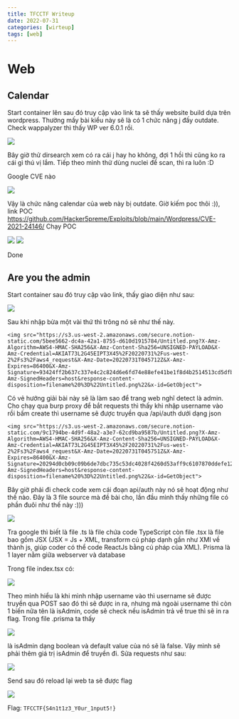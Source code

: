 ```yaml
---
title: TFCCTF Writeup
date: 2022-07-31
categories: [wirteup]
tags: [web]
---
```

# Web

## Calendar

Start container lên sau đó truy cập vào link ta sẽ thấy website build dựa trên wordpress. Thường mấy bài kiểu này sẽ là có 1 chức năng j đấy outdate. 
Check wappalyzer thì thấy WP ver 6.0.1 rồi.


<img src="https://s3.us-west-2.amazonaws.com/secure.notion-static.com/56b30de5-6e33-4836-9cfb-e08a94ee6f54/Untitled.png?X-Amz-Algorithm=AWS4-HMAC-SHA256&X-Amz-Content-Sha256=UNSIGNED-PAYLOAD&X-Amz-Credential=AKIAT73L2G45EIPT3X45%2F20220731%2Fus-west-2%2Fs3%2Faws4_request&X-Amz-Date=20220731T045114Z&X-Amz-Expires=86400&X-Amz-Signature=f1dd436ded5df383ff77b69d3c39484e41554e4161fd60ee358db8cc07188fb2&X-Amz-SignedHeaders=host&response-content-disposition=filename%20%3D%22Untitled.png%22&x-id=GetObject">


Bây giờ thử dirsearch xem có ra cái j hay ho không, đợi 1 hồi thì cũng ko ra cái gì thú vị lắm. Tiếp theo mình thử dùng nuclei để scan, thì ra luôn :D


<ing src="https://s3.us-west-2.amazonaws.com/secure.notion-static.com/ed49a9ad-3300-4c18-930c-16a77e052294/Untitled.png?X-Amz-Algorithm=AWS4-HMAC-SHA256&X-Amz-Content-Sha256=UNSIGNED-PAYLOAD&X-Amz-Credential=AKIAT73L2G45EIPT3X45%2F20220731%2Fus-west-2%2Fs3%2Faws4_request&X-Amz-Date=20220731T045320Z&X-Amz-Expires=86400&X-Amz-Signature=6037445bc6dff5628adcfb4c3446433017709ef85a9b3b24a8242771c2927298&X-Amz-SignedHeaders=host&response-content-disposition=filename%20%3D%22Untitled.png%22&x-id=GetObject">
  
Google CVE nào
  
  
<img src="https://s3.us-west-2.amazonaws.com/secure.notion-static.com/b8028d31-b054-494c-873e-9677d089f874/Untitled.png?X-Amz-Algorithm=AWS4-HMAC-SHA256&X-Amz-Content-Sha256=UNSIGNED-PAYLOAD&X-Amz-Credential=AKIAT73L2G45EIPT3X45%2F20220731%2Fus-west-2%2Fs3%2Faws4_request&X-Amz-Date=20220731T045348Z&X-Amz-Expires=86400&X-Amz-Signature=c7e230e6aa99d2db127b7ee26af14a9d010efc6bfcfa89a9f80c96b5abf0d240&X-Amz-SignedHeaders=host&response-content-disposition=filename%20%3D%22Untitled.png%22&x-id=GetObject">
  
Vậy là chức năng calendar của web này bị outdate. Giờ kiếm poc thôi :)), link POC https://github.com/Hacker5preme/Exploits/blob/main/Wordpress/CVE-2021-24146/
Chạy POC
  
<img src="https://s3.us-west-2.amazonaws.com/secure.notion-static.com/beaa1baf-a593-443e-88b4-7e0dcd82785f/Untitled.png?X-Amz-Algorithm=AWS4-HMAC-SHA256&X-Amz-Content-Sha256=UNSIGNED-PAYLOAD&X-Amz-Credential=AKIAT73L2G45EIPT3X45%2F20220731%2Fus-west-2%2Fs3%2Faws4_request&X-Amz-Date=20220731T045503Z&X-Amz-Expires=86400&X-Amz-Signature=8622b860c00ad060547a8c3eba5b7f7d2499d1ffc5ba8e869e04bd359224e353&X-Amz-SignedHeaders=host&response-content-disposition=filename%20%3D%22Untitled.png%22&x-id=GetObject">

 <img src="https://s3.us-west-2.amazonaws.com/secure.notion-static.com/fa4e4c9b-2b40-4321-8e74-2c8403f24175/Untitled.png?X-Amz-Algorithm=AWS4-HMAC-SHA256&X-Amz-Content-Sha256=UNSIGNED-PAYLOAD&X-Amz-Credential=AKIAT73L2G45EIPT3X45%2F20220731%2Fus-west-2%2Fs3%2Faws4_request&X-Amz-Date=20220731T045531Z&X-Amz-Expires=86400&X-Amz-Signature=26fafd12e41fcd23d605386c2f00152855ce2ab86b1d1c5af7dfaedf8ca035ad&X-Amz-SignedHeaders=host&response-content-disposition=filename%20%3D%22Untitled.png%22&x-id=GetObject">
  
  Done
  
  
  
  ## Are you the admin
  
  Start container sau đó truy cập vào link, thấy giao diện như sau:
  
  
  <img src="https://s3.us-west-2.amazonaws.com/secure.notion-static.com/9797e7f8-8443-4365-94d3-83c0a75c4b70/Untitled.png?X-Amz-Algorithm=AWS4-HMAC-SHA256&X-Amz-Content-Sha256=UNSIGNED-PAYLOAD&X-Amz-Credential=AKIAT73L2G45EIPT3X45%2F20220731%2Fus-west-2%2Fs3%2Faws4_request&X-Amz-Date=20220731T045619Z&X-Amz-Expires=86400&X-Amz-Signature=e60868106b831f04ea9fa684a22e20dcb6bebea5b3497bcb175e82c51c8560c6&X-Amz-SignedHeaders=host&response-content-disposition=filename%20%3D%22Untitled.png%22&x-id=GetObject">

  
  Sau khi nhập bừa một vài thứ thì trông nó sẽ như thế này.
  
  
    <img src="https://s3.us-west-2.amazonaws.com/secure.notion-static.com/5bee5662-dc4a-42a1-8755-d610d1915784/Untitled.png?X-Amz-Algorithm=AWS4-HMAC-SHA256&X-Amz-Content-Sha256=UNSIGNED-PAYLOAD&X-Amz-Credential=AKIAT73L2G45EIPT3X45%2F20220731%2Fus-west-2%2Fs3%2Faws4_request&X-Amz-Date=20220731T045712Z&X-Amz-Expires=86400&X-Amz-Signature=93424ff2b637c337e4c2c824d6e6fd74e88efe41be1f8d4b2514513cd5dfb1ed&X-Amz-SignedHeaders=host&response-content-disposition=filename%20%3D%22Untitled.png%22&x-id=GetObject">
  
  Có vẻ hướng giải bài này sẽ là làm sao để trang web nghĩ detect là admin. Cho chạy qua burp proxy để bắt requests thì thấy khi nhập username vào rồi bấm create thì username sẽ được truyền qua /api/auth dưới dạng json
  
  
    <img src="https://s3.us-west-2.amazonaws.com/secure.notion-static.com/9c1794be-4d9f-48a2-a3e7-62cd9ba9587b/Untitled.png?X-Amz-Algorithm=AWS4-HMAC-SHA256&X-Amz-Content-Sha256=UNSIGNED-PAYLOAD&X-Amz-Credential=AKIAT73L2G45EIPT3X45%2F20220731%2Fus-west-2%2Fs3%2Faws4_request&X-Amz-Date=20220731T045751Z&X-Amz-Expires=86400&X-Amz-Signature=20294d0cb09c09b6de7dbc735c53dc4028f4260d53aff9c6107870ddefe1294b&X-Amz-SignedHeaders=host&response-content-disposition=filename%20%3D%22Untitled.png%22&x-id=GetObject">
 
  Bây giờ phải đi check code xem cái đoạn api/auth này nó sẽ hoạt động như thế nào. Đây là 3 file source mà đề bài cho, lần đầu mình thấy những file có phần đuôi như thế này :)))
  
  
  <img src="https://s3.us-west-2.amazonaws.com/secure.notion-static.com/55bd5fa5-f85f-4109-8425-a58f6ac1b03e/Untitled.png?X-Amz-Algorithm=AWS4-HMAC-SHA256&X-Amz-Content-Sha256=UNSIGNED-PAYLOAD&X-Amz-Credential=AKIAT73L2G45EIPT3X45%2F20220731%2Fus-west-2%2Fs3%2Faws4_request&X-Amz-Date=20220731T045828Z&X-Amz-Expires=86400&X-Amz-Signature=c44df7e22e19645fb59ebebdfc9722bb18a08b852a7db3f5d25952dc7d0a3e9d&X-Amz-SignedHeaders=host&response-content-disposition=filename%20%3D%22Untitled.png%22&x-id=GetObject">

  Tra google thì biết là file .ts là file chứa code TypeScript còn file .tsx là file bao gồm JSX  (JSX = Js + XML, transform cú pháp dạnh gần như XMl về thành js, giúp coder có thể code ReactJs bằng cú pháp của XML). Prisma là 1 layer nằm giữa webserver và database
  
  Trong file index.tsx có:
  
  <img src = "https://s3.us-west-2.amazonaws.com/secure.notion-static.com/56f6c42e-8f7b-45a4-99e9-2897c51f9c12/Untitled.png?X-Amz-Algorithm=AWS4-HMAC-SHA256&X-Amz-Content-Sha256=UNSIGNED-PAYLOAD&X-Amz-Credential=AKIAT73L2G45EIPT3X45%2F20220731%2Fus-west-2%2Fs3%2Faws4_request&X-Amz-Date=20220731T045856Z&X-Amz-Expires=86400&X-Amz-Signature=cdc20f028e7d6ae262710b476884709de21d0acc49fefaecbdf147e9bf486868&X-Amz-SignedHeaders=host&response-content-disposition=filename%20%3D%22Untitled.png%22&x-id=GetObject">
  
  Theo mình hiểu là khi mình nhập username vào thì username sẽ được truyền qua POST sao đó thì sẽ được in ra, nhưng mà ngoài username thì còn 1 biến nữa tên là isAdmin, code sẽ check nếu isAdmin trả về true thì sẽ in ra flag.
  Trong file .prisma ta thấy 
  
  
  <img src="https://s3.us-west-2.amazonaws.com/secure.notion-static.com/ebe75de4-011a-48d2-8e8b-5c7fe96f5749/Untitled.png?X-Amz-Algorithm=AWS4-HMAC-SHA256&X-Amz-Content-Sha256=UNSIGNED-PAYLOAD&X-Amz-Credential=AKIAT73L2G45EIPT3X45%2F20220731%2Fus-west-2%2Fs3%2Faws4_request&X-Amz-Date=20220731T045948Z&X-Amz-Expires=86400&X-Amz-Signature=d0d4eb26a80ca4d9104d5b82c86ff4d8310a2fc90440dbc81ceea3c25777eec2&X-Amz-SignedHeaders=host&response-content-disposition=filename%20%3D%22Untitled.png%22&x-id=GetObject">

  là isAdmin dạng boolean và default value của nó sẽ là false. Vậy mình sẽ phải thêm giá trị isAdmin để truyền đi. Sửa requests như sau:
  
  
  <img src="https://s3.us-west-2.amazonaws.com/secure.notion-static.com/193ddc39-6b58-4feb-b632-0fd724899c8d/Untitled.png?X-Amz-Algorithm=AWS4-HMAC-SHA256&X-Amz-Content-Sha256=UNSIGNED-PAYLOAD&X-Amz-Credential=AKIAT73L2G45EIPT3X45%2F20220731%2Fus-west-2%2Fs3%2Faws4_request&X-Amz-Date=20220731T050022Z&X-Amz-Expires=86400&X-Amz-Signature=b1d4fe2687b1fde2f39433b8306e3801f152d0ed451faf764ae0edf81080372b&X-Amz-SignedHeaders=host&response-content-disposition=filename%20%3D%22Untitled.png%22&x-id=GetObject">
  
  Send sau đó reload lại web ta sẽ được flag
  
  
  <img src="https://s3.us-west-2.amazonaws.com/secure.notion-static.com/f86e0b28-8a64-4935-a3b2-556e98d76230/Untitled.png?X-Amz-Algorithm=AWS4-HMAC-SHA256&X-Amz-Content-Sha256=UNSIGNED-PAYLOAD&X-Amz-Credential=AKIAT73L2G45EIPT3X45%2F20220731%2Fus-west-2%2Fs3%2Faws4_request&X-Amz-Date=20220731T050047Z&X-Amz-Expires=86400&X-Amz-Signature=c89fdabdfbe1aedfebd787ceb77c1e2ecd71eeff89c7139c1127dc05e94724dd&X-Amz-SignedHeaders=host&response-content-disposition=filename%20%3D%22Untitled.png%22&x-id=GetObject">
  
  Flag: `TFCCTF{S4n1t1z3_Y0ur_1nput5!}`
